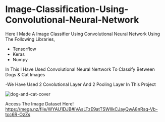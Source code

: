# Image-Classification-Using-Convolutional-Neural-Network
Here I Made A Image Classifier Using Convolutional Neural Network Using The Following Libraries,
- Tensorflow
- Keras
- Numpy

In This I Have Used Convolutional Neural Nertwork To Classify Between Dogs & Cat Images

-We Have Used 2 Covolutional Layer And 2 Pooling Layer In This Project

![dog-and-cat-cover](https://github.com/IAMSAGAYAABINESH/Image-Classification-Using-Convolutional-Neural-Network/assets/76099682/1162a65d-2f80-4646-bc88-851f61206a13)

Access The Image Dataset Here!
https://mega.nz/file/WYAU1DJB#iVAsLTzE9atTSWIIkCJayQwA8nRsq-Vb-tcc6R-OzZs
